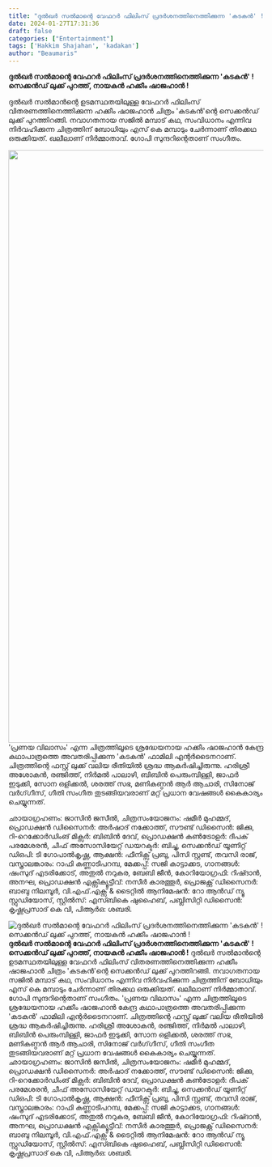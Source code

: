 ```yaml
---
title: "ദുൽഖർ സൽമാന്റെ വേഫറർ ഫിലിംസ് പ്രദർശനത്തിനെത്തിക്കുന്ന 'കടകൻ' ! സെക്കൻഡ് ലുക്ക് പുറത്ത്, നായകൻ ഹക്കീം ഷാജഹാൻ !"
date: 2024-01-27T17:31:36
draft: false
categories: ["Entertainment"]
tags: ['Hakkim Shajahan', 'kadakan']
author: "Beaumaris"
---
```


<strong>ദുൽഖർ സൽമാന്റെ വേഫറർ ഫിലിംസ് പ്രദർശനത്തിനെത്തിക്കുന്ന 'കടകൻ' ! സെക്കൻഡ് ലുക്ക് പുറത്ത്, നായകൻ ഹക്കീം ഷാജഹാൻ !</strong>

ദുൽഖർ സൽമാൻന്റെ ഉടമസ്ഥതയിലുള്ള വേഫറർ ഫിലിംസ് വിതരണത്തിനെത്തിക്കുന്ന ഹക്കീം ഷാജഹാൻ ചിത്രം 'കടകൻ'ന്റെ സെക്കൻഡ് ലുക്ക് പുറത്തിറങ്ങി. നവാ​ഗതനായ സജിൽ മമ്പാട് കഥ, സംവിധാനം എന്നിവ നിർവഹിക്കുന്ന ചിത്രത്തിന് ബോധിയും എസ് കെ മമ്പാടും ചേർന്നാണ് തിരക്കഥ ഒരുക്കിയത്. ഖലീലാണ് നിർമ്മാതാവ്. ഗോപി സുന്ദറിന്റെതാണ് സംഗീതം.

<img class="size-full wp-image-439713 aligncenter" src="https://cdn.boolokam.com/articles/2024/01/wffwfwffww.jpg" alt="" width="660" height="1172" />'പ്രണയ വിലാസം' എന്ന ചിത്രത്തിലൂടെ ശ്രദ്ധേയനായ ഹക്കീം ഷാജഹാൻ കേന്ദ്ര കഥാപാത്രത്തെ അവതരിപ്പിക്കുന്ന 'കടകൻ' ഫാമിലി എന്റർടൈനറാണ്. ചിത്രത്തിന്റെ ഫസ്റ്റ് ലുക്ക് വലിയ രീതിയിൽ ശ്രദ്ധ ആകർഷിച്ചിരുന്നു. ഹരിശ്രീ അശോകൻ, രഞ്ജിത്ത്, നിർമൽ പാലാഴി, ബിബിൻ പെരുംമ്പിള്ളി, ജാഫർ ഇടുക്കി, സോന ഒളിക്കൽ, ശരത്ത് സഭ, മണികണ്ഠൻ ആർ ആചാരി, സിനോജ് വർ​ഗ്​ഗീസ്, ഗീതി സം​ഗീത തുടങ്ങിയവരാണ് മറ്റ് പ്രധാന വേഷങ്ങൾ കൈകാര്യം ചെയ്യുന്നത്.

ഛായാഗ്രഹണം: ജാസിൻ ജസീൽ, ചിത്രസംയോജനം: ഷമീർ മുഹമ്മദ്, പ്രൊഡക്ഷൻ ഡിസൈനർ: അർഷാദ് നക്കോത്ത്, സൗണ്ട് ഡിസൈൻ: ജിക്കു, റി-റെക്കോർഡിംങ് മിക്സർ: ബിബിൻ ദേവ്, പ്രൊഡക്ഷൻ കൺട്രോളർ: ദീപക് പരമേശരൻ, ചീഫ് അസോസിയേറ്റ് ഡയറക്ടർ: ബിച്ചു, സെക്കൻഡ് യൂണിറ്റ് ഡിഒപി: ടി ​ഗോപാൽകൃഷ്ണ, ആക്ഷൻ: ഫീനിക്സ് പ്രബു, പിസി സ്റ്റണ്ട്, തവസി രാജ്, വസ്ത്രാലങ്കാരം: റാഫി കണ്ണാടിപറമ്പ, മേക്കപ്പ്: സജി കാട്ടാക്കട, ഗാനങ്ങൾ: ഷംസുദ് എടരിക്കോട്, അതുൽ നറുകര, ബേബി ജീൻ, കോറിയോഗ്രഫി: റിഷ്ദാൻ, അനഘ, പ്രൊഡക്ഷൻ എക്സിക്യൂട്ടീവ്: നസീർ കാരത്തൂർ, പ്രൊജക്റ്റ് ഡിസൈനർ: ബാബു നിലമ്പൂർ, വി.എഫ്.എക്സ് &amp; ടൈറ്റിൽ ആനിമേഷൻ: റോ ആൻഡ് ന്യൂ സ്റ്റുഡിയോസ്, സ്റ്റിൽസ്: എസ്ബികെ ഷുഹൈബ്, പബ്ലിസിറ്റി ഡിസൈൻ: കൃഷ്ണപ്രസാദ് കെ വി, പിആർഒ: ശബരി.


![ദുൽഖർ സൽമാന്റെ വേഫറർ ഫിലിംസ് പ്രദർശനത്തിനെത്തിക്കുന്ന 'കടകൻ' ! സെക്കൻഡ് ലുക്ക് പുറത്ത്, നായകൻ ഹക്കീം ഷാജഹാൻ !](https://cdn.boolokam.com/articles/2024/01/wffwfwffww.jpg)**ദുൽഖർ സൽമാന്റെ വേഫറർ ഫിലിംസ് പ്രദർശനത്തിനെത്തിക്കുന്ന 'കടകൻ' ! സെക്കൻഡ് ലുക്ക് പുറത്ത്, നായകൻ ഹക്കീം ഷാജഹാൻ !** ദുൽഖർ സൽമാൻന്റെ ഉടമസ്ഥതയിലുള്ള വേഫറർ ഫിലിംസ് വിതരണത്തിനെത്തിക്കുന്ന ഹക്കീം ഷാജഹാൻ ചിത്രം 'കടകൻ'ന്റെ സെക്കൻഡ് ലുക്ക് പുറത്തിറങ്ങി. നവാ​ഗതനായ സജിൽ മമ്പാട് കഥ, സംവിധാനം എന്നിവ നിർവഹിക്കുന്ന ചിത്രത്തിന് ബോധിയും എസ് കെ മമ്പാടും ചേർന്നാണ് തിരക്കഥ ഒരുക്കിയത്. ഖലീലാണ് നിർമ്മാതാവ്. ഗോപി സുന്ദറിന്റെതാണ് സംഗീതം. 'പ്രണയ വിലാസം' എന്ന ചിത്രത്തിലൂടെ ശ്രദ്ധേയനായ ഹക്കീം ഷാജഹാൻ കേന്ദ്ര കഥാപാത്രത്തെ അവതരിപ്പിക്കുന്ന 'കടകൻ' ഫാമിലി എന്റർടൈനറാണ്. ചിത്രത്തിന്റെ ഫസ്റ്റ് ലുക്ക് വലിയ രീതിയിൽ ശ്രദ്ധ ആകർഷിച്ചിരുന്നു. ഹരിശ്രീ അശോകൻ, രഞ്ജിത്ത്, നിർമൽ പാലാഴി, ബിബിൻ പെരുംമ്പിള്ളി, ജാഫർ ഇടുക്കി, സോന ഒളിക്കൽ, ശരത്ത് സഭ, മണികണ്ഠൻ ആർ ആചാരി, സിനോജ് വർ​ഗ്​ഗീസ്, ഗീതി സം​ഗീത തുടങ്ങിയവരാണ് മറ്റ് പ്രധാന വേഷങ്ങൾ കൈകാര്യം ചെയ്യുന്നത്. ഛായാഗ്രഹണം: ജാസിൻ ജസീൽ, ചിത്രസംയോജനം: ഷമീർ മുഹമ്മദ്, പ്രൊഡക്ഷൻ ഡിസൈനർ: അർഷാദ് നക്കോത്ത്, സൗണ്ട് ഡിസൈൻ: ജിക്കു, റി-റെക്കോർഡിംങ് മിക്സർ: ബിബിൻ ദേവ്, പ്രൊഡക്ഷൻ കൺട്രോളർ: ദീപക് പരമേശരൻ, ചീഫ് അസോസിയേറ്റ് ഡയറക്ടർ: ബിച്ചു, സെക്കൻഡ് യൂണിറ്റ് ഡിഒപി: ടി ​ഗോപാൽകൃഷ്ണ, ആക്ഷൻ: ഫീനിക്സ് പ്രബു, പിസി സ്റ്റണ്ട്, തവസി രാജ്, വസ്ത്രാലങ്കാരം: റാഫി കണ്ണാടിപറമ്പ, മേക്കപ്പ്: സജി കാട്ടാക്കട, ഗാനങ്ങൾ: ഷംസുദ് എടരിക്കോട്, അതുൽ നറുകര, ബേബി ജീൻ, കോറിയോഗ്രഫി: റിഷ്ദാൻ, അനഘ, പ്രൊഡക്ഷൻ എക്സിക്യൂട്ടീവ്: നസീർ കാരത്തൂർ, പ്രൊജക്റ്റ് ഡിസൈനർ: ബാബു നിലമ്പൂർ, വി.എഫ്.എക്സ് & ടൈറ്റിൽ ആനിമേഷൻ: റോ ആൻഡ് ന്യൂ സ്റ്റുഡിയോസ്, സ്റ്റിൽസ്: എസ്ബികെ ഷുഹൈബ്, പബ്ലിസിറ്റി ഡിസൈൻ: കൃഷ്ണപ്രസാദ് കെ വി, പിആർഒ: ശബരി.
